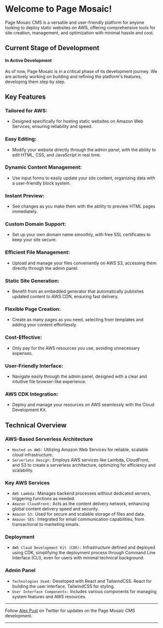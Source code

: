 # Welcome to Page Mosaic!

Page Mosaic CMS is a versatile and user-friendly platform for anyone looking to deploy static websites on AWS, offering comprehensive tools for site creation, management, and optimization with minimal hassle and cost.

## Current Stage of Development

#### In Active Development
As of now, Page Mosaic is in a critical phase of its development journey. We are actively working on building and refining the platform's features, developing them step by step.

## Key Features
### Tailored for AWS: 
* Designed specifically for hosting static websites on Amazon Web Services, ensuring reliability and speed.
### Easy Editing: 
* Modify your website directly through the admin panel, with the ability to edit HTML, CSS, and JavaScript in real time.
### Dynamic Content Management: 
* Use input forms to easily update your site content, organizing data with a user-friendly block system.
### Instant Preview: 
* See changes as you make them with the ability to preview HTML pages immediately.
### Custom Domain Support: 
* Set up your own domain name smoothly, with free SSL certificates to keep your site secure.
### Efficient File Management: 
* Upload and manage your files conveniently on AWS S3, accessing them directly through the admin panel.
### Static Site Generation: 
* Benefit from an embedded generator that automatically publishes updated content to AWS CDN, ensuring fast delivery.
### Flexible Page Creation: 
* Create as many pages as you need, selecting from templates and adding your content effortlessly.
### Cost-Effective: 
* Only pay for the AWS resources you use, avoiding unnecessary expenses.
### User-Friendly Interface: 
* Navigate easily through the admin panel, designed with a clear and intuitive file browser-like experience.
### AWS CDK Integration: 
* Deploy and manage your resources on AWS seamlessly with the Cloud Development Kit.

## Technical Overview
### AWS-Based Serverless Architecture
* `Hosted on AWS:` Utilizing Amazon Web Services for reliable, scalable cloud infrastructure.
* `Serverless Design:` Employs AWS services like Lambda, CloudFront, and S3 to create a serverless architecture, optimizing for efficiency and scalability.

### Key AWS Services
* `AWS Lambda:` Manages backend processes without dedicated servers, triggering functions as needed.
* `Amazon CloudFront:` Acts as the content delivery network, enhancing global content delivery speed and security.
* `Amazon S3:` Used for secure and scalable storage of files and data.
* `Amazon SES:` Integrated for email communication capabilities, from transactional to marketing emails.

### Deployment
* `AWS Cloud Development Kit (CDK):` Infrastructure defined and deployed using CDK, simplifying the deployment process through Command Line Interface (CLI), even for users with minimal technical background.

### Admin Panel
* `Technologies Used:` Developed with React and TailwindCSS. React for building the user interface, TailwindCSS for styling.
* `User Interface Components:` Includes various components for managing system features and AWS resources.

---

Follow [Alex Pust](https://twitter.com/alex_pustovalov) on Twitter for updates on the Page Mosaic CMS development.

---
